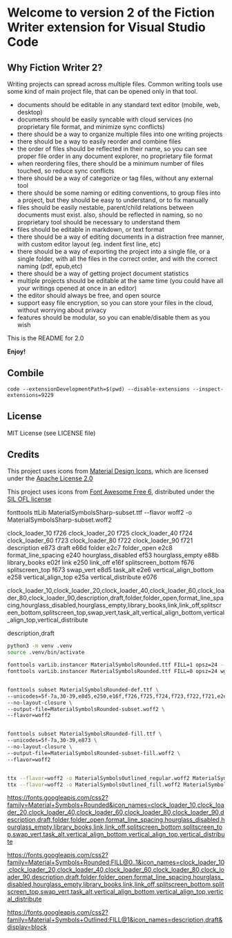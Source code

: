 # Welcome to version 2 of the Fiction Writer extension for Visual Studio Code


## Why Fiction Writer 2?

Writing projects can spread across multiple files. 
Common writing tools use some kind of main project file, that can be opened only in that tool.
- documents should be editable in any standard text editor (mobile, web, desktop)
- documents should be easily syncable with cloud services (no proprietary file format, and minimize sync conflicts)
- there should be a way to organize multiple files into one writing projects
- there should be a way to easily reorder and combine files
- the order of files should be reflected in their name, so you can see proper file order in any document explorer, no proprietary file format
- when reordering files, there should be a minimum number of files touched, so reduce sync conflicts
- there should be a way of categorize or tag files, without any external tool
- there should be some naming or editing conventions, to group files into a project, but they should be easy to understand, or to fix manually
- files should be easily nestable, parent/child relations between documents must exist. also, should be reflected in naming, so no proprietary tool should be necessary to understand them
- files should be editable in markdown, or text format
- there should be a way of editing documents in a distraction free manner, with custom editor layout (eg. indent first line, etc)
- there should be a way of exporting the project into a single file, or a single folder, with all the files in the correct order, and with the correct naming (pdf, epub,etc)
- there should be a way of getting project document statistics
- multiple projects should be editable at the same time (you could have all your writings opened at once in an editor)
- the editor should always be free, and open source
- support easy file encryption, so you can store your files in the cloud, without worrying about privacy
- features should be modular, so you can enable/disable them as you wish


This is the README for 2.0

**Enjoy!**

## Combile

`code --extensionDevelopmentPath=$(pwd) --disable-extensions --inspect-extensions=9229`
## License

MIT License (see LICENSE file)

## Credits

This project uses icons from [Material Design Icons](https://github.com/google/material-design-icons), which are licensed under the [Apache License 2.0](https://www.apache.org/licenses/LICENSE-2.0)

This project uses icons from [Font Awesome Free 6](https://use.fontawesome.com/releases/v6.6.0/fontawesome-free-6.6.0-web.zip), distributed under the [SIL OFL license](https://scripts.sil.org/OFL)


fonttools ttLib MaterialSymbolsSharp-subset.ttf --flavor woff2 -o MaterialSymbolsSharp-subset.woff2

clock_loader_10 f726
clock_loader_20 f725
clock_loader_40 f724
clock_loader_60 f723
clock_loader_80 f722
clock_loader_90 f721
description e873
draft e66d
folder e2c7
folder_open e2c8
format_line_spacing e240
hourglass_disabled ef53
hourglass_empty e88b
library_books e02f
link e250
link_off e16f
splitscreen_bottom f676
splitscreen_top f673
swap_vert e8d5
task_alt e2e6
vertical_align_bottom e258
vertical_align_top e25a
vertical_distribute e076

clock_loader_10,clock_loader_20,clock_loader_40,clock_loader_60,clock_loader_80,clock_loader_90,description,draft,folder,folder_open,format_line_spacing,hourglass_disabled,hourglass_empty,library_books,link,link_off,splitscreen_bottom,splitscreen_top,swap_vert,task_alt,vertical_align_bottom,vertical_align_top,vertical_distribute

description,draft

```sh
python3 -m venv .venv
source .venv/bin/activate

fonttools varLib.instancer MaterialSymbolsRounded.ttf FILL=1 opsz=24 --output MaterialSymbolsRounded-fill.ttf
fonttools varLib.instancer MaterialSymbolsRounded.ttf FILL=0 opsz=24 wght=400 --output MaterialSymbolsRounded-def.ttf


fonttools subset MaterialSymbolsRounded-def.ttf \
--unicodes=5f-7a,30-39,e8d5,e250,e16f,f726,f725,f724,f723,f722,f721,e2e6,e88b,ef53,e240,e076,e258,e25a,f676,f673,e873,e2c7,e2c8,e66d \
--no-layout-closure \
--output-file=MaterialSymbolsRounded-subset.woff2 \
--flavor=woff2


fonttools subset MaterialSymbolsRounded-fill.ttf \
--unicodes=5f-7a,30-39,e873 \
--no-layout-closure \
--output-file=MaterialSymbolsRounded-subset-fill.woff2 \
--flavor=woff2 


ttx --flavor=woff2 -o MaterialSymbolsOutlined_regular.woff2 MaterialSymbolsOutlined_regular.woff
ttx --flavor=woff2 -o MaterialSymbolsOutlined_fill.woff2 MaterialSymbolsOutlined_fill.woff
```

https://fonts.googleapis.com/css2?family=Material+Symbols+Rounded&icon_names=clock_loader_10,clock_loader_20,clock_loader_40,clock_loader_60,clock_loader_80,clock_loader_90,description,draft,folder,folder_open,format_line_spacing,hourglass_disabled,hourglass_empty,library_books,link,link_off,splitscreen_bottom,splitscreen_top,swap_vert,task_alt,vertical_align_bottom,vertical_align_top,vertical_distribute

https://fonts.googleapis.com/css2?family=Material+Symbols+Rounded:FILL@0..1&icon_names=clock_loader_10,clock_loader_20,clock_loader_40,clock_loader_60,clock_loader_80,clock_loader_90,description,draft,folder,folder_open,format_line_spacing,hourglass_disabled,hourglass_empty,library_books,link,link_off,splitscreen_bottom,splitscreen_top,swap_vert,task_alt,vertical_align_bottom,vertical_align_top,vertical_distribute

https://fonts.googleapis.com/css2?family=Material+Symbols+Outlined:FILL@1&icon_names=description,draft&display=block


